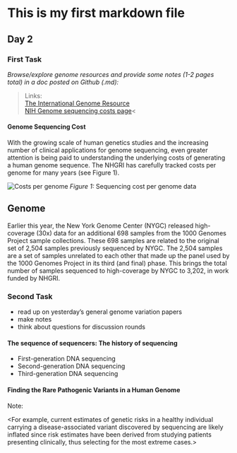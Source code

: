 # This is my first markdown file

## Day 2

### First Task
*Browse/explore genome resources and provide some notes (1-2 pages total) in a doc posted on Github (.md):*

>Links:<br/>
[The International Genome Resource](https://www.internationalgenome.org/)<br/>
[NIH Genome sequencing costs page](https://www.genome.gov/about-genomics/fact-sheets/Sequencing-Human-Genome-cost)<

#### Genome Sequencing Cost

With the growing scale of human genetics studies and the increasing number of clinical applications for genome sequencing, even greater attention is being paid to understanding the underlying costs of generating a human genome sequence. The NHGRI has carefully tracked costs per genome for many years (see Figure 1).

![Costs per genome](https://www.genome.gov/sites/default/files/inline-images/NHGRISequencing_Cost_per_Genome_Aug2020.jpg)
*Figure 1:* Sequencing cost per genome data

## Genome
Earlier this year, the New York Genome Center (NYGC) released high-coverage (30x) data for an additional 698 samples from the 1000 Genomes Project sample collections. These 698 samples are related to the original set of 2,504 samples previously sequenced by NYGC. The 2,504 samples are a set of samples unrelated to each other that made up the panel used by the 1000 Genomes Project in its third (and final) phase. This brings the total number of samples sequenced to high-coverage by NYGC to 3,202, in work funded by NHGRI.

### Second Task

* read up on yesterday’s general genome variation papers
* make notes
* think about questions for discussion rounds

#### The sequence of sequencers: The history of sequencing
* First-generation DNA sequencing
* Second-generation DNA sequencing
* Third-generation DNA sequencing

#### Finding the Rare Pathogenic Variants in a Human Genome

Note:

<For example, current estimates of genetic risks in a healthy individual carrying a disease-associated variant discovered by sequencing are likely inflated since risk estimates have been derived from studying patients presenting clinically, thus selecting for the most extreme cases.>
